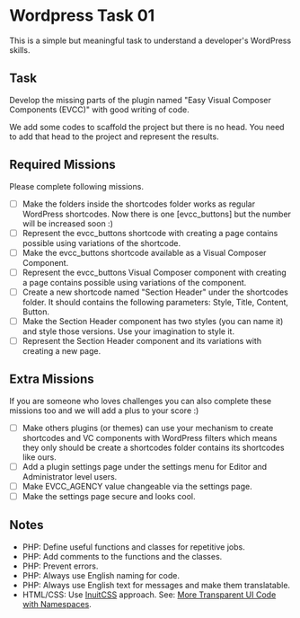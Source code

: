 # Wordpress Task 01
This is a simple but meaningful task to understand a developer's WordPress skills.

## Task
Develop the missing parts of the plugin named "Easy Visual Composer Components (EVCC)" with good writing of code.

We add some codes to scaffold the project but there is no head. You need to add that head to the project and represent the results.

## Required Missions
Please complete following missions.

- [ ] Make the folders inside the shortcodes folder works as regular WordPress shortcodes. Now there is one [evcc_buttons] but the number will be increased soon :)
- [ ] Represent the evcc_buttons shortcode with creating a page contains possible using variations of the shortcode.
- [ ] Make the evcc_buttons shortcode available as a Visual Composer Component.
- [ ] Represent the evcc_buttons Visual Composer component with creating a page contains possible using variations of the component.
- [ ] Create a new shortcode named "Section Header" under the shortcodes folder. It should contains the following parameters: Style, Title, Content, Button.
- [ ] Make the Section Header component has two styles (you can name it) and style those versions. Use your imagination to style it.
- [ ] Represent the Section Header component and its variations with creating a new page.

## Extra Missions
If you are someone who loves challenges you can also complete these missions too and we will add a plus to your score :)

- [ ] Make others plugins (or themes) can use your mechanism to create shortcodes and VC components with WordPress filters which means they only should be create a shortcodes folder contains its shortcodes like ours.
- [ ] Add a plugin settings page under the settings menu for Editor and Administrator level users.
- [ ] Make EVCC_AGENCY value changeable via the settings page.
- [ ] Make the settings page secure and looks cool.

## Notes

- PHP: Define useful functions and classes for repetitive jobs.
- PHP: Add comments to the functions and the classes.
- PHP: Prevent errors.
- PHP: Always use English naming for code.
- PHP: Always use English text for messages and make them translatable.
- HTML/CSS: Use [InuitCSS](https://github.com/inuitcss/inuitcss) approach. See: [More Transparent UI Code with Namespaces](https://csswizardry.com/2015/03/more-transparent-ui-code-with-namespaces/#the-namespaces).
